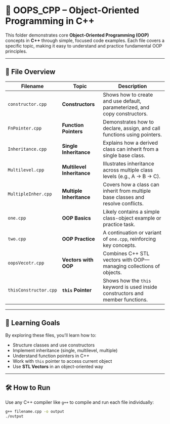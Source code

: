 # 🧠 OOPS_CPP – Object-Oriented Programming in C++

This folder demonstrates core **Object-Oriented Programming (OOP)** concepts in **C++** through simple, focused code examples. Each file covers a specific topic, making it easy to understand and practice fundamental OOP principles.

---

## 📂 File Overview

| Filename             | Topic                     | Description |
|----------------------|---------------------------|-------------|
| `constructor.cpp`    | **Constructors**           | Shows how to create and use default, parameterized, and copy constructors. |
| `FnPointer.cpp`       | **Function Pointers**      | Demonstrates how to declare, assign, and call functions using pointers. |
| `Inheritance.cpp`     | **Single Inheritance**     | Explains how a derived class can inherit from a single base class. |
| `Multilevel.cpp`      | **Multilevel Inheritance** | Illustrates inheritance across multiple class levels (e.g., A → B → C). |
| `MultipleInher.cpp`   | **Multiple Inheritance**   | Covers how a class can inherit from multiple base classes and resolve conflicts. |
| `one.cpp`             | **OOP Basics**             | Likely contains a simple class-object example or practice task. |
| `two.cpp`             | **OOP Practice**           | A continuation or variant of `one.cpp`, reinforcing key concepts. |
| `oopsVecotr.cpp`      | **Vectors with OOP**       | Combines C++ STL vectors with OOP—managing collections of objects. |
| `thisConstructor.cpp` | **`this` Pointer**         | Shows how the `this` keyword is used inside constructors and member functions. |

---

## 🎯 Learning Goals

By exploring these files, you’ll learn how to:

- Structure classes and use constructors
- Implement inheritance (single, multilevel, multiple)
- Understand function pointers in C++
- Work with `this` pointer to access current object
- Use **STL Vectors** in an object-oriented way

---

## 🛠️ How to Run

Use any C++ compiler like `g++` to compile and run each file individually:

```bash
g++ filename.cpp -o output
./output
